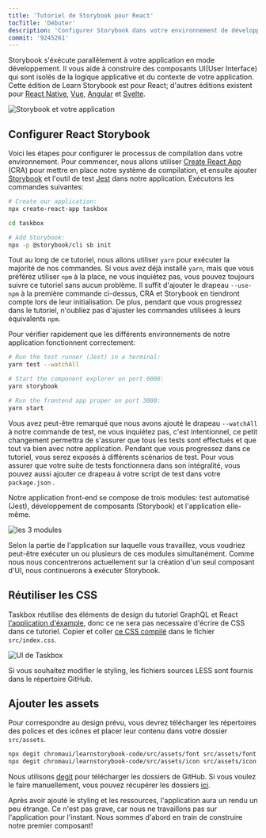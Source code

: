 ```yaml
---
title: 'Tutoriel de Storybook pour React'
tocTitle: 'Débuter'
description: 'Configurer Storybook dans votre environnement de développement'
commit: '9245261'
---
```


Storybook s'éxécute parallèlement à votre application en mode développement. Il vous aide à construire des composants UI(User Interface) qui sont isolés de la logique applicative et du contexte de votre application. Cette édition de Learn Storybook est pour React; d'autres éditions existent pour [React Native](/intro-to-storybook/react-native/en/get-started), [Vue](/intro-to-storybook/vue/fr/get-started), [Angular](/intro-to-storybook/angular/en/get-started) et [Svelte](/intro-to-storybook/svelte/en/get-started).

![Storybook et votre application](/intro-to-storybook/storybook-relationship.jpg)

## Configurer React Storybook

Voici les étapes pour configurer le processus de compilation dans votre environnement. Pour commencer, nous allons utiliser [Create React App](https://github.com/facebook/create-react-app) (CRA) pour mettre en place notre système de compilation, et ensuite ajouter [Storybook](https://storybook.js.org/) et l'outil de test [Jest](https://facebook.github.io/jest/) dans notre application. Exécutons les commandes suivantes:

```bash
# Create our application:
npx create-react-app taskbox

cd taskbox

# Add Storybook:
npx -p @storybook/cli sb init
```

<div class="aside">
Tout au long de ce tutoriel, nous allons utiliser <code>yarn</code> pour exécuter la majorité de nos commandes. 
Si vous avez déjà installé <code>yarn</code>, mais que vous préférez utiliser <code>npm</code> à la place, ne vous inquiétez pas, vous pouvez toujours suivre ce tutoriel sans aucun problème. Il suffit d'ajouter le drapeau <code>--use-npm</code> à la première commande ci-dessus, CRA et Storybook en tiendront compte lors de leur initialisation. De plus, pendant que vous progressez dans le tutoriel, n'oubliez pas d'ajuster les commandes utilisées à leurs équivalents <code>npm</code>.
</div>

Pour vérifier rapidement que les différents environnements de notre application fonctionnent correctement:

```bash
# Run the test runner (Jest) in a terminal:
yarn test --watchAll

# Start the component explorer on port 6006:
yarn storybook

# Run the frontend app proper on port 3000:
yarn start
```

<div class="aside"> 
Vous avez peut-être remarqué que nous avons ajouté le drapeau <code>--watchAll</code> à notre commande de test, ne vous inquiétez pas, c'est intentionnel, ce petit changement permettra de s'assurer que tous les tests sont effectués et que tout va bien avec notre application. Pendant que vous progressez dans ce tutoriel, vous serez exposés à différents scénarios de test. Pour vous assurer que votre suite de tests fonctionnera dans son intégralité, vous pouvez aussi ajouter ce drapeau à votre script de test dans votre <code>package.json</code> .
</div>

Notre application front-end se compose de trois modules: test automatisé (Jest), développement de composants (Storybook) et l'application elle-même.

![les 3 modules](/intro-to-storybook/app-three-modalities.png)

Selon la partie de l'application sur laquelle vous travaillez, vous voudriez peut-être exécuter un ou plusieurs de ces modules simultanément. Comme nous nous concentrerons actuellement sur la création d'un seul composant d'UI, nous continuerons à exécuter Storybook.

## Réutiliser les CSS

Taskbox réutilise des éléments de design du tutoriel GraphQL et React [l'application d'éxample](https://www.chromatic.com/blog/graphql-react-tutorial-part-1-6), donc ce ne sera pas necessaire d'écrire de CSS dans ce tutoriel. Copier et coller [ce CSS compilé](https://github.com/chromaui/learnstorybook-code/blob/master/src/index.css) dans le fichier `src/index.css`.

![UI de Taskbox](/intro-to-storybook/ss-browserchrome-taskbox-learnstorybook.png)

<div class="aside">
Si vous souhaitez modifier le styling, les fichiers sources LESS sont fournis dans le répertoire GitHub.
</div>

## Ajouter les assets

Pour correspondre au design prévu, vous devrez télécharger les répertoires des polices et des icônes et placer leur contenu dans votre dossier `src/assets`.

```bash
npx degit chromaui/learnstorybook-code/src/assets/font src/assets/font
npx degit chromaui/learnstorybook-code/src/assets/icon src/assets/icon
```

<div class="aside">
Nous utilisons <a href="https://github.com/Rich-Harris/degit">degit</a> pour télécharger les dossiers de GitHub. Si vous voulez le faire manuellement, vous pouvez récupérer les dossiers <a href="https://github.com/chromaui/learnstorybook-code/tree/master/src/assets/">ici</a>.
</div>

Après avoir ajouté le styling et les ressources, l'application aura un rendu un peu étrange. Ce n'est pas grave, car nous ne travaillons pas sur l'application pour l'instant. Nous sommes d'abord en train de construire notre premier composant!
